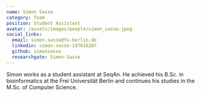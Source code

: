 ```yaml
---
name: Simon Sasse
category: Team
position: Student Assistant
avatar: /assets/images/people/simon_sasse.jpeg
social_links:
  email: simon.sasse@fu-berlin.de
  linkedin: simon-sasse-197616207
  github: simonsasse
  researchgate: Simon-Sasse
---
```


Simon works as a student assistant at SeqAn. He achieved his B.Sc. in bioinformatics at the Frei Universität Berlin and
continues his studies in the M.Sc. of Computer Science.
